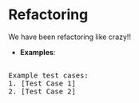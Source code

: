 # Refactoring

We have been refactoring like crazy!!

- **Examples**: 
<pre>

Example test cases:
1. [Test Case 1]
2. [Test Case 2]

</pre>